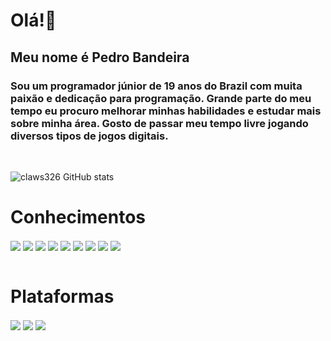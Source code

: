 <h1>Olá!👋</h1>

<h2>Meu nome é Pedro Bandeira</h2>
<h3>Sou um programador júnior de 19 anos do Brazil  com muita paixão e dedicação para programação. Grande parte do meu tempo eu procuro melhorar minhas habilidades e estudar mais sobre minha área. Gosto de passar meu tempo livre jogando diversos tipos de jogos digitais.</h3><br>

![claws326 GitHub stats](https://github-readme-stats.vercel.app/api?username=claws326&show_icons=true&theme=radical)

<h1>Conhecimentos</h1>
<div>
    <img align="center" src="https://img.shields.io/badge/HTML5-E34F26?style=for-the-badge&logo=html5&logoColor=white">
    <img align="center" src="https://img.shields.io/badge/CSS3-1572B6?style=for-the-badge&logo=css3&logoColor=white">
    <img align="center" src="https://img.shields.io/badge/JavaScript-F7DF1E?style=for-the-badge&logo=javascript&logoColor=black">
    <img align="center" src="https://img.shields.io/badge/JavaScript-323330?style=for-the-badge&logo=javascript&logoColor=F7DF1E">
    <img align="center" src="https://img.shields.io/badge/Python-14354C?style=for-the-badge&logo=python&logoColor=white">
    <img align="center" src="https://img.shields.io/badge/Bootstrap-563D7C?style=for-the-badge&logo=bootstrap&logoColor=white">
    <img align="center" src="https://img.shields.io/badge/Java-ED8B00?style=for-the-badge&logo=openjdk&logoColor=white">
    <img align="center" src="https://img.shields.io/badge/MySQL-00000F?style=for-the-badge&logo=mysql&logoColor=white">
    <img align="center" src="https://img.shields.io/badge/PostgreSQL-316192?style=for-the-badge&logo=postgresql&logoColor=white">

</div><br>

<h1>Plataformas</h1>
<div>
    <a href="https://www.linkedin.com/in/pedro-bandeira-965b91243/"><img align="center" src="https://img.shields.io/badge/LinkedIn-0077B5?style=for-the-badge&logo=linkedin&logoColor=white"></a>
    <img align="center" src="https://img.shields.io/badge/Discord-7289DA?style=for-the-badge&logo=discord&logoColor=white">
    <img align="center" src="https://img.shields.io/badge/Microsoft_Teams-6264A7?style=for-the-badge&logo=microsoft-teams&logoColor=white">
</div>
